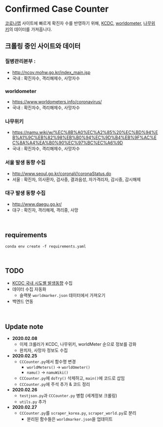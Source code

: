 # Confirmed Case Counter
[코로나맵](http://livecorona.co.kr/) 사이트에 빠르게 확진자 수를 반영하기 위해, [KCDC](http://ncov.mohw.go.kr/index_main.jsp), [worldometer](https://www.worldometers.info/coronavirus/), [나무위키](https://namu.wiki/w/%EC%8B%A0%EC%A2%85%20%EC%BD%94%EB%A1%9C%EB%82%98%EB%B0%94%EC%9D%B4%EB%9F%AC%EC%8A%A4%EA%B0%90%EC%97%BC%EC%A6%9D)의 데이터를 가져옵니다.

## 크롤링 중인 사이트와 데이터
### 질병관리본부 : 
* http://ncov.mohw.go.kr/index_main.jsp
* 국내 : 확진자수, 격리해제수, 사망자수
### worldometer
* https://www.worldometers.info/coronavirus/
* 국내 : 확진자수, 격리해제수, 사망자수
### 나무위키
* https://namu.wiki/w/%EC%8B%A0%EC%A2%85%20%EC%BD%94%EB%A1%9C%EB%82%98%EB%B0%94%EC%9D%B4%EB%9F%AC%EC%8A%A4%EA%B0%90%EC%97%BC%EC%A6%9D
* 국내 : 확진자수, 격리해제수, 사망자수
### 서울 발생 동향 수집
* http://www.seoul.go.kr/coronaV/coronaStatus.do
* 서울 : 확진자, 의사환자, 검사중, 결과음성, 자가격리자, 감시중, 감시해제
### 대구 발생 동향 수집
* http://www.daegu.go.kr/
* 대구 : 확진자, 격리해제, 격리중, 사망


<br>

## requirements
```shell script
conda env create -f requirements.yaml
```
<br>

## TODO
- [KCDC 국내 시도별 발생동향](http://ncov.mohw.go.kr/bdBoardList_Real.do?brdId=1&brdGubun=13&ncvContSeq=&contSeq=&board_id=&gubun=&fbclid=IwAR3NoNL_j1phitehSggDQedf7S165308xIEeG8ljACy-VRq-T5efcbcTK_s) 수집
- 데이터 수집 자동화
    - 슬랙봇 `worldmarker.json` 데이터에서 가져오기
- 백엔드 연동

<br>

## Update note
- **2020.02.08**
    - 이제 크롤러가 KCDC, 나무위키, worldMeter 순으로 정보를 강화
    - 완치자, 사망자 정보도 수집
- **2020.02.25**
    - `CCCounter.py`에서 함수명 변경
        - `worldMeters()` → `worldOmeter()`
        - `namu()` → `namuWiki()`
    - `CCCounter.py`에 `doTry()` 삭제하고, `main()`에 코드로 삽임
    - `CCCounter.py`에 주석 추가 & 코드 정리
- **2020.02.26**
    - `testjson.py`과 `CCCounter.py` 병합 (세계정보 크롤링)
    - `utils.py` 추가
- **2020.02.27**
    - `CCCounter.py`를 `scraper_korea.py`, `scraper_world.py`로 분리
        - 분리된 함수들은 `worldmarker.json`을 업데이트
